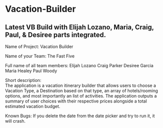 # Vacation-Builder
Latest VB Build with Elijah Lozano, Maria, Craig, Paul, & Desiree parts integrated. 
------------------------------------------------------------------------
Name of Project: 
	Vacation Builder

Name of your Team: 
	The Fast Five

Full name of all team members: 
	Elijah Lozano
	Craig Parker
	Desiree Garcia
	Maria Healey
	Paul Woody

Short description:  
	The application is a vacation itinerary builder that allows users to choose a Vacation Type, a Destination based on that type, an array of hotels/rooming options, and most importantly an list of activities. The application outputs a summary of user choices with their respective prices alongside a total estimated vacation budget.

Known Bugs: 
	If you delete the date from the date picker and try to run it, it will crash.
